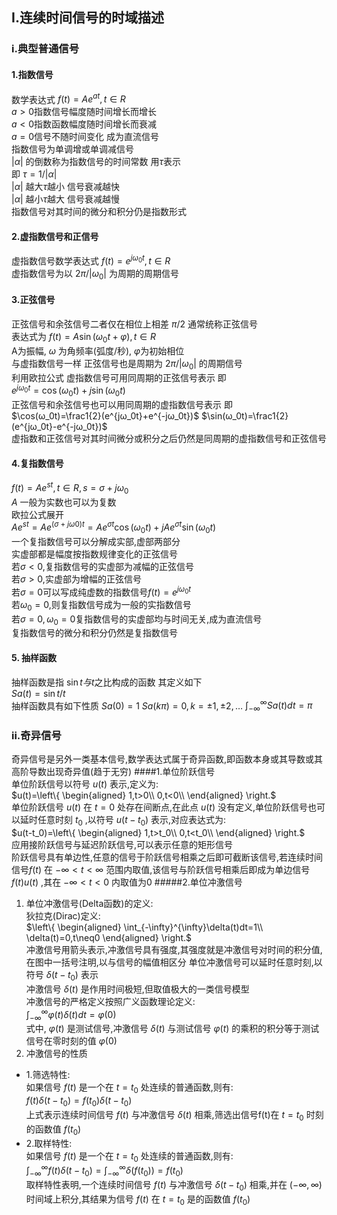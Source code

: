 ## I.连续时间信号的时域描述
### i.典型普通信号
#### 1.指数信号  
数学表达式 $f(t)=A e^{at},t∈R$  
$a>0$指数信号幅度随时间增长而增长  
$a<0$指数函数幅度随时间增长而衰减  
$a=0$信号不随时间变化 成为直流信号  
指数信号为单调增或单调减信号  
$|α|$ 的倒数称为指数信号的时间常数 用$τ$表示  
即 $τ = 1/|α|$  
$|α|$ 越大$τ$越小 信号衰减越快  
$|α|$ 越小$τ$越大 信号衰减越慢  
指数信号对其时间的微分和积分仍是指数形式
#### 2.虚指数信号和正信号
虚指数信号数学表达式 $f(t)=e^{jω_0t},t∈R$  
虚指数信号为以 $2π/|ω_0|$ 为周期的周期信号
#### 3.正弦信号  
正弦信号和余弦信号二者仅在相位上相差 $π/2$ 通常统称正弦信号  
表达式为 $f(t)=A\sin(ω_0t+φ),t∈R$  
A为振幅, $ω$ 为角频率(弧度/秒), $φ$为初始相位  
与虚指数信号一样 正弦信号也是周期为 $2π/|ω_0|$ 的周期信号  
利用欧拉公式 虚指数信号可用同周期的正弦信号表示 即  
$e^{jω_0t}=\cos(ω_0t)+j\sin(ω_0t)$  
正弦信号和余弦信号也可以用同周期的虚指数信号表示 即  
$\cos(ω_0t)=\frac1{2}(e^{jω_0t}+e^{-jω_0t})$
$\sin(ω_0t)=\frac1{2}(e^{jω_0t}-e^{-jω_0t})$  
虚指数和正弦信号对其时间微分或积分之后仍然是同周期的虚指数信号和正弦信号
#### 4.复指数信号  
$f(t)=Ae^{st},t∈R,s=σ+jω_0$  
$A$ 一般为实数也可以为复数   
欧拉公式展开  
$Ae^{st}=Ae^{(σ + jω0)t}=Ae^{σt}\cos(ω_0t)+jAe^{σt} \sin(ω_0t)$  
一个复指数信号可以分解成实部,虚部两部分  
实虚部都是幅度按指数规律变化的正弦信号  
若$σ<0$,复指数信号的实虚部为减幅的正弦信号  
若$σ>0$,实虚部为增幅的正弦信号  
若$σ=0$可以写成纯虚数的指数信号$f(t) = e^{jω_0t}$  
若$ω_0=0$,则复指数信号成为一般的实指数信号  
若$σ=0,ω_0=0$复指数信号的实虚部均与时间无关,成为直流信号  
复指数信号的微分和积分仍然是复指数信号
#### 5. 抽样函数  
抽样函数是指 $\sin t与t$之比构成的函数 其定义如下  
$Sa(t)=\sin t/t$  
抽样函数具有如下性质 $Sa(0)=1$
$Sa(kπ)=0,k=±1,±2,\dots$
$\int^∞_{-∞} Sa(t)dt=\pi$
### ii.奇异信号
奇异信号是另外一类基本信号,数学表达式属于奇异函数,即函数本身或其导数或其高阶导数出现奇异值(趋于无穷)
####1.单位阶跃信号  
单位阶跃信号以符号 $u(t)$ 表示,定义为:  
$u(t)=\left\{
   \begin{aligned}
   1,t>0\\
   0,t<0\\
   \end{aligned}
  \right.$  
单位阶跃信号 $u(t)$ 在 $t=0$ 处存在间断点,在此点 $u(t)$ 没有定义,单位阶跃信号也可以延时任意时刻 $t_0$ ,以符号 $u(t-t_0)$ 表示,对应表达式为:  
$u(t-t_0)=\left\{
  \begin{aligned}
  1,t>t_0\\
  0,t<t_0\\
  \end{aligned}
 \right.$  
应用接阶跃信号与延迟阶跃信号,可以表示任意的矩形信号  
阶跃信号具有单边性,任意的信号于阶跃信号相乘之后即可截断该信号,若连续时间信号$f(t)$ 在 $-\infty<t<\infty$ 范围内取值,该信号与阶跃信号相乘后即成为单边信号 $f(t)u(t)$ ,其在 $-\infty<t<0$ 内取值为0
#####2.单位冲激信号  
1. 单位冲激信号(Delta函数)的定义:  
狄拉克(Dirac)定义:  
$\left\{
  \begin{aligned}
  \int_{-\infty}^{\infty}\delta(t)dt=1\\
  \delta(t)=0,t\neq0
  \end{aligned}
  \right.$  
冲激信号用箭头表示,冲激信号具有强度,其强度就是冲激信号对时间的积分值,在图中一括号注明,以与信号的幅值相区分
单位冲激信号可以延时任意时刻,以符号 $\delta(t-t_0)$ 表示  
冲激信号 $\delta(t)$ 是作用时间极短,但取值极大的一类信号模型  
冲激信号的严格定义按照广义函数理论定义:  
$\int_{-\infty}^{\infty}\varphi(t)\delta(t)dt=\varphi(0)$  
式中, $\varphi(t)$ 是测试信号,冲激信号 $\delta(t)$ 与测试信号 $\varphi(t)$ 的乘积的积分等于测试信号在零时刻的值 $\varphi(0)$  
2. 冲激信号的性质
- 1.筛选特性:  
如果信号 $f(t)$ 是一个在 $t=t_0$ 处连续的普通函数,则有:  
$f(t)\delta(t-t_0)=f(t_0)\delta(t-t_0)$  
上式表示连续时间信号 $f(t)$ 与冲激信号 $\delta(t)$ 相乘,筛选出信号f(t)在 $t=t_0$ 时刻的函数值 $f(t_0)$  
- 2.取样特性:  
如果信号 $f(t)$ 是一个在 $t=t_0$ 处连续的普通函数,则有:  
$\int_{-\infty}^{\infty}f(t)\delta(t-t_0)=\int_{-\infty}^{\infty}\delta(f(t_0))=f(t_0)$  
取样特性表明,一个连续时间信号 $f(t)$ 与冲激信号 $\delta(t-t_0)$ 相乘,并在 $(-\infty, \infty)$ 时间域上积分,其结果为信号 $f(t)$ 在 $t=t_0$ 是的函数值 $f(t_0)$